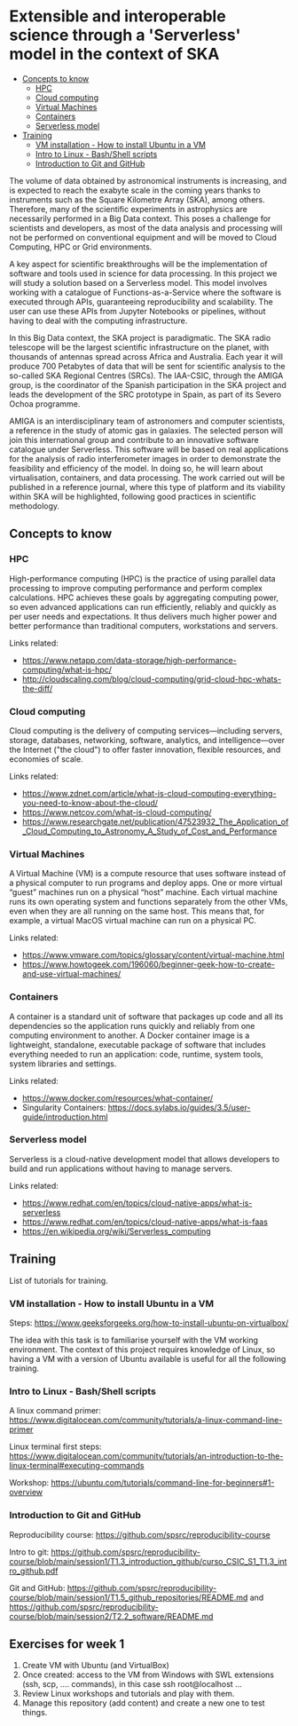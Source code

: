 # Extensible and interoperable science through a 'Serverless' model in the context of SKA

  * [Concepts to know](#concepts-to-know)
    + [HPC](#hpc)
    + [Cloud computing](#cloud-computing)
    + [Virtual Machines](#virtual-machines)
    + [Containers](#containers)
    + [Serverless model](#serverless-model)
  * [Training](#training)
    + [VM installation - How to install Ubuntu in a VM](#vm-installation---how-to-install-ubuntu-in-a-vm)
    + [Intro to Linux - Bash/Shell scripts](#intro-to-linux---bash-shell-scripts)
    + [Introduction to Git and GitHub](#introduction-to-git-and-github)


The volume of data obtained by astronomical instruments is increasing, and is expected to reach the exabyte scale in the coming years thanks to instruments such as the Square Kilometre Array (SKA), among others. Therefore, many of the scientific experiments in astrophysics are necessarily performed in a Big Data context. This poses a challenge for scientists and developers, as most of the data analysis and processing will not be performed on conventional equipment and will be moved to Cloud Computing, HPC or Grid environments. 

A key aspect for scientific breakthroughs will be the implementation of software and tools used in science for data processing. In this project we will study a solution based on a Serverless model. This model involves working with a catalogue of Functions-as-a-Service where the software is executed through APIs, guaranteeing reproducibility and scalability. The user can use these APIs from Jupyter Notebooks or pipelines, without having to deal with the computing infrastructure.

In this Big Data context, the SKA project is paradigmatic. The SKA radio telescope will be the largest scientific infrastructure on the planet, with thousands of antennas spread across Africa and Australia.  Each year it will produce 700 Petabytes of data that will be sent for scientific analysis to the so-called SKA Regional Centres (SRCs). The IAA-CSIC, through the AMIGA group, is the coordinator of the Spanish participation in the SKA project and leads the development of the SRC prototype in Spain, as part of its Severo Ochoa programme.

AMIGA is an interdisciplinary team of astronomers and computer scientists, a reference in the study of atomic gas in galaxies. The selected person will join this international group and contribute to an innovative software catalogue under Serverless. This software will be based on real applications for the analysis of radio interferometer images in order to demonstrate the feasibility and efficiency of the model. In doing so, he will learn about virtualisation, containers, and data processing. The work carried out will be published in a reference journal, where this type of platform and its viability within SKA will be highlighted, following good practices in scientific methodology.

## Concepts to know

### HPC

High-performance computing (HPC) is the practice of using parallel data processing to improve computing performance and perform complex calculations. HPC achieves these goals by aggregating computing power, so even advanced applications can run efficiently, reliably and quickly as per user needs and expectations. It thus delivers much higher power and better performance than traditional computers, workstations and servers.

Links related: 
- https://www.netapp.com/data-storage/high-performance-computing/what-is-hpc/
- http://cloudscaling.com/blog/cloud-computing/grid-cloud-hpc-whats-the-diff/

### Cloud computing

Cloud computing is the delivery of computing services—including servers, storage, databases, networking, software, analytics, and intelligence—over the Internet ("the cloud") to offer faster innovation, flexible resources, and economies of scale.

Links related:
- https://www.zdnet.com/article/what-is-cloud-computing-everything-you-need-to-know-about-the-cloud/
- https://www.netcov.com/what-is-cloud-computing/
- https://www.researchgate.net/publication/47523932_The_Application_of_Cloud_Computing_to_Astronomy_A_Study_of_Cost_and_Performance


### Virtual Machines

A Virtual Machine (VM) is a compute resource that uses software instead of a physical computer to run programs and deploy apps. One or more virtual “guest” machines run on a physical “host” machine.  Each virtual machine runs its own operating system and functions separately from the other VMs, even when they are all running on the same host. This means that, for example, a virtual MacOS virtual machine can run on a physical PC. 

Links related:
- https://www.vmware.com/topics/glossary/content/virtual-machine.html
- https://www.howtogeek.com/196060/beginner-geek-how-to-create-and-use-virtual-machines/

### Containers

A container is a standard unit of software that packages up code and all its dependencies so the application runs quickly and reliably from one computing environment to another. A Docker container image is a lightweight, standalone, executable package of software that includes everything needed to run an application: code, runtime, system tools, system libraries and settings.

Links related:
- https://www.docker.com/resources/what-container/
- Singularity Containers: https://docs.sylabs.io/guides/3.5/user-guide/introduction.html

### Serverless model

Serverless is a cloud-native development model that allows developers to build and run applications without having to manage servers.

Links related:
- https://www.redhat.com/en/topics/cloud-native-apps/what-is-serverless
- https://www.redhat.com/en/topics/cloud-native-apps/what-is-faas
- https://en.wikipedia.org/wiki/Serverless_computing

## Training

List of tutorials for training.

### VM installation - How to install Ubuntu in a VM

Steps: https://www.geeksforgeeks.org/how-to-install-ubuntu-on-virtualbox/

The idea with this task is to familiarise yourself with the VM working environment.  The context of this project requires knowledge of Linux, so having a VM with a version of Ubuntu available is useful for all the following training.

### Intro to Linux - Bash/Shell scripts

A linux command primer: https://www.digitalocean.com/community/tutorials/a-linux-command-line-primer

Linux terminal first steps: https://www.digitalocean.com/community/tutorials/an-introduction-to-the-linux-terminal#executing-commands

Workshop: https://ubuntu.com/tutorials/command-line-for-beginners#1-overview

### Introduction to Git and GitHub

Reproducibility course: https://github.com/spsrc/reproducibility-course

Intro to git: https://github.com/spsrc/reproducibility-course/blob/main/session1/T1.3_introduction_github/curso_CSIC_S1_T1.3_intro_github.pdf

Git and GitHub: https://github.com/spsrc/reproducibility-course/blob/main/session1/T1.5_github_repositories/README.md and https://github.com/spsrc/reproducibility-course/blob/main/session2/T2.2_software/README.md

## Exercises for week 1

1. Create VM with Ubuntu (and VirtualBox)
2. Once created: access to the VM from Windows with SWL extensions (ssh, scp, .... commands), in this case ssh root@localhost ...
3. Review Linux workshops and tutorials and play with them.
4. Manage this repository (add content) and create a new one to test things.




